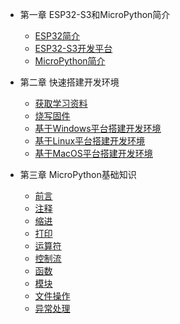 <!-- docs/_sidebar.md -->

- 第一章 ESP32-S3和MicroPython简介

  - [ESP32简介](DShanMCU-Mio/Micropython/chapter1-1.md)
  - [ESP32-S3开发平台](DShanMCU-Mio/Micropython/chapter1-2.md)
  - [MicroPython简介](DShanMCU-Mio/Micropython/chapter1-3.md)

- 第二章 快速搭建开发环境

  - [获取学习资料](DShanMCU-Mio/Micropython/chapter2-1.md)
  - [烧写固件](DShanMCU-Mio/Micropython/chapter2-2.md)
  - [基于Windows平台搭建开发环境](DShanMCU-Mio/Micropython/chapter2-3.md)
  - [基于Linux平台搭建开发环境](DShanMCU-Mio/Micropython/chapter2-4.md)
  - [基于MacOS平台搭建开发环境](DShanMCU-Mio/Micropython/chapter2-5.md)

- 第三章 MicroPython基础知识

  - [前言](DShanMCU-Mio/Micropython/chapter3-1.md)
  - [注释](DShanMCU-Mio/Micropython/chapter3-2.md)
  - [缩进](DShanMCU-Mio/Micropython/chapter3-3.md)
  - [打印](DShanMCU-Mio/Micropython/chapter3-4.md)
  - [运算符](DShanMCU-Mio/Micropython/chapter3-5.md)
  - [控制流](DShanMCU-Mio/Micropython/chapter3-6.md)
  - [函数](DShanMCU-Mio/Micropython/chapter3-7.md)
  - [模块](DShanMCU-Mio/Micropython/chapter3-8.md)
  - [文件操作](DShanMCU-Mio/Micropython/chapter3-9.md)
  - [异常处理](DShanMCU-Mio/Micropython/chapter3-10.md)